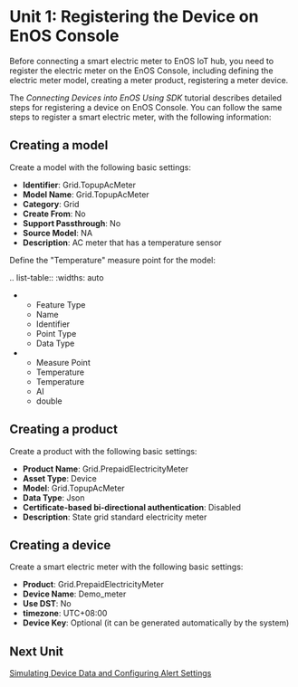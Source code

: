 # Unit 1: Registering the Device on EnOS Console

Before connecting a smart electric meter to EnOS IoT hub, you need to register the electric meter on the EnOS Console, including defining the electric meter model, creating a meter product, registering a meter device.

The *Connecting Devices into EnOS Using SDK* tutorial describes detailed steps for registering a device on EnOS Console. You can follow the same steps to register a smart electric meter, with the following information:

## Creating a model

Create a model with the following basic settings:

- **Identifier**: Grid.TopupAcMeter
- **Model Name**: Grid.TopupAcMeter
- **Category**: Grid
- **Create From**: No
- **Support Passthrough**: No
- **Source Model**: NA
- **Description**: AC meter that has a temperature sensor

Define the "Temperature" measure point for the model:

.. list-table::
   :widths: auto

   * - Feature Type
     - Name   
     - Identifier   
     - Point Type
     - Data Type   
   * - Measure Point
     - Temperature
     - Temperature
     - AI
     - double

## Creating a product

Create a product with the following basic settings:

- **Product Name**: Grid.PrepaidElectricityMeter
- **Asset Type**: Device
- **Model**: Grid.TopupAcMeter
- **Data Type**: Json
- **Certificate-based bi-directional authentication**: Disabled
- **Description**: State grid standard electricity meter

## Creating a device

Create a smart electric meter with the following basic settings:

- **Product**: Grid.PrepaidElectricityMeter
- **Device Name**: Demo_meter
- **Use DST**: No
- **timezone**: UTC+08:00
- **Device Key**: Optional (it can be generated automatically by the system)



## Next Unit

[Simulating Device Data and Configuring Alert Settings](setting_alerts) 

